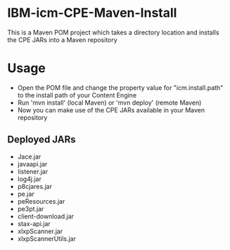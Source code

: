 # IBM-icm-CPE-Maven-Install
This is a Maven POM project which takes a directory location and installs the CPE JARs into a Maven repository
# Usage
* Open the POM file and change the property value for "icm.install.path" to the install path of your Content Engine
* Run 'mvn install' (local Maven) or 'mvn deploy' (remote Maven)
* Now you can make use of the CPE JARs available in your Maven repository
## Deployed JARs
* Jace.jar
* javaapi.jar
* listener.jar
* log4j.jar
* p8cjares.jar
* pe.jar
* peResources.jar
* pe3pt.jar
* client-download.jar
* stax-api.jar
* xlxpScanner.jar
* xlxpScannerUtils.jar